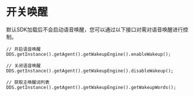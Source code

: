 # 开关唤醒

默认SDK加载后不会启动语音唤醒，您可以通过以下接口对需对语音唤醒进行控制。

    // 开启语音唤醒
    DDS.getInstance().getAgent().getWakeupEngine().enableWakeup();
    
    // 关闭语音唤醒
    DDS.getInstance().getAgent().getWakeupEngine().disableWakeup();
    
    // 获取主唤醒词列表
    DDS.getInstance().getAgent().getWakeupEngine().getWakeupWords();

